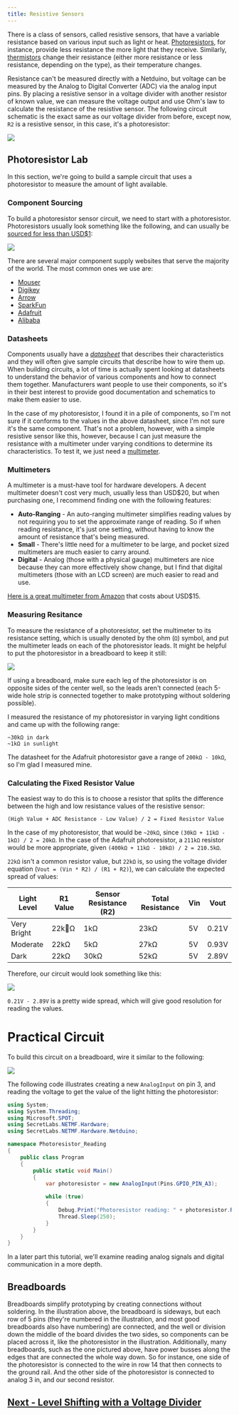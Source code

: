 ```yaml
---
title: Resistive Sensors
---
```


There is a class of sensors, called resistive sensors, that have a variable resistance based on various input such as light or heat. [Photoresistors](https://www.wikipedia.com/en/Photoresistor), for instance, provide less resistance the more light that they receive. Similarly, [thermistors](https://en.wikipedia.org/wiki/Thermistor) change their resistance (either more resistance or less resistance, depending on the type), as their temperature changes.

Resistance can't be measured directly with a Netduino, but voltage can be measured by the Analog to Digital Converter (ADC) via the analog input pins. By placing a resistive sensor in a voltage divider with another resistor of known value, we can measure the voltage output and use Ohm's law to calculate the resistance of the resistive sensor. The following circuit schematic is the exact same as our voltage divider from before, except now, `R2` is a resistive sensor, in this case, it's a photoresistor:

![](../Resistive_Sensor_Circuit.svg)

## Photoresistor Lab

In this section, we're going to build a sample circuit that uses a photoresistor to measure the amount of light available.

### Component Sourcing

To build a photoresistor sensor circuit, we need to start with a photoresistor. Photoresistors usually look something like the following, and can usually be [sourced for less than USD$1](http://www.mouser.com/ProductDetail/Adafruit/161/?qs=%2fha2pyFadugRELlGV3EJvhiJsyG6%2fjztqGMot59Rgn9%2fJAtRYbFvdw%3d%3d):

![](../Photoresistor.jpg)

There are several major component supply websites that serve the majority of the world. The most common ones we use are:

 * [Mouser](https://www.mouser.com)
 * [Digikey](https://www.digikey.com)
 * [Arrow](https://www.arrow.com)
 * [SparkFun](https://www.sparkfun.com)
 * [Adafruit](https://www.adafruit.com)
 * [Alibaba](https://www.alibaba.com)

### Datasheets

Components usually have a [_datasheet_](http://www.mouser.com/ds/2/737/photocells-932884.pdf) that describes their characteristics and they will often give sample circuits that describe how to wire them up. When building circuits, a lot of time is actually spent looking at datasheets to understand the behavior of various components and how to connect them together. Manufacturers want people to use their components, so it's in their best interest to provide good documentation and schematics to make them easier to use.

In the case of my photoresistor, I found it in a pile of components, so I'm not sure if it conforms to the values in the above datasheet, since I'm not sure it's the same component. That's not a problem, however, with a simple resistive sensor like this, however, because I can just measure the resistance with a multimeter under varying conditions to determine its characteristics. To test it, we just need a [multimeter](https://en.wikipedia.org/wiki/Multimeter). 

### Multimeters

A multimeter is a must-have tool for hardware developers. A decent multimeter doesn't cost very much, usually less than USD$20, but when purchasing one, I recommend finding one with the following features:

* **Auto-Ranging** - An auto-ranging multimeter simplifies reading values by not requiring you to set the approximate range of reading. So if when reading resistance, it's just one setting, without having to know the amount of resistance that's being measured.
* **Small** - There's little need for a multimeter to be large, and pocket sized multimeters are much easier to carry around.
* **Digital** - Analog (those with a physical gauge) multimeters are nice because they can more effectively show change, but I find that digital multimeters (those with an LCD screen) are much easier to read and use.

[Here is a great multimeter from Amazon](https://www.amazon.com/gp/product/B072XH5SJ7/ref=as_li_tl?ie=UTF8&camp=1789&creative=9325&creativeASIN=B072XH5SJ7&linkCode=as2&tag=ilderneabs-20&linkId=a5c314e3ce625c8bee20f98f7e4827f3) that costs about USD$15.

### Measuring Resitance

To measure the resistance of a photoresistor, set the multimeter to its resistance setting, which is usually denoted by the ohm (`Ω`) symbol, and put the multimeter leads on each of the photoresistor leads. It might be helpful to put the photoresistor in a breadboard to keep it still:

![](../Photoresistor_Measuring.jpg)

If using a breadboard, make sure each leg of the photoresistor is on opposite sides of the center well, so the leads aren't connected (each 5-wide hole strip is connected together to make prototyping without soldering possible).

I measured the resistance of my photoresistor in varying light conditions and came up with the following range:

```
~30kΩ in dark
~1kΩ in sunlight
```

The datasheet for the Adafruit photoresistor gave a range of `200kΩ - 10kΩ`, so I'm glad I measured mine.

### Calculating the Fixed Resistor Value

<!-- re do

Netduino has an onboard Analog to Digital Converter (ADC) that reads voltage values from `0V` - `3.3V` in 1,024 steps, which means it will give a value from `0` to `1023` that represents the voltage. For the best resolution therefore, we want the total resistance when it's very bright to be near the ADC max of `3.3V`. And when it's low, it should be near `0V`. This ensures that we are using the biggest range possible.

-->

The easiest way to do this is to choose a resistor that splits the difference between the high and low resistance values of the resistive sensor:

```
(High Value + ADC Resistance - Low Value) / 2 = Fixed Resistor Value
```

In the case of my photoresistor, that would be `~20kΩ`, since `(30kΩ + 11kΩ - 1kΩ) / 2 = 20kΩ`. In the case of the Adafruit photoresistor, a `211kΩ` resistor would be more appropriate, given `(400kΩ + 11kΩ - 10kΩ) / 2 = 210.5kΩ`.

`22kΩ` isn't a common resistor value, but `22kΩ` is, so using the voltage divider equation (`Vout = (Vin * R2) / (R1 + R2)`), we can calculate the expected spread of values:

| Light Level | R1 Value | Sensor Resistance (R2) | Total Resistance | Vin   | Vout  |
|-------------|----------|------------------------|------------------|-------|-------|
| Very Bright | 22kΩ     | 1kΩ                    | 23kΩ             | 5V    | 0.21V |
| Moderate    | 22kΩ     | 5kΩ                    | 27kΩ             | 5V    | 0.93V |
| Dark        | 22kΩ     | 30kΩ                   | 52kΩ             | 5V    | 2.89V |

Therefore, our circuit would look something like this:

![](../Photoresistor_Circuit.svg)

`0.21V - 2.89V` is a pretty wide spread, which will give good resolution for reading the values.

# Practical Circuit

To build this circuit on a breadboard, wire it similar to the following:

![](../Photoresistor_Circuit_bb.svg)

The following code illustrates creating a new `AnalogInput` on pin 3, and reading the voltage to get the value of the light hitting the photoresistor:


```csharp
using System;
using System.Threading;
using Microsoft.SPOT;
using SecretLabs.NETMF.Hardware;
using SecretLabs.NETMF.Hardware.Netduino;

namespace Photoresistor_Reading
{
    public class Program
    {
        public static void Main()
        {
            var photoresistor = new AnalogInput(Pins.GPIO_PIN_A3);

            while (true)
            {
                Debug.Print("Photoresistor reading: " + photoresistor.Read().ToString());
                Thread.Sleep(250);
            }
        }
    }
}
```
In a later part this tutorial, we'll examine reading analog signals and digital communication in a more depth.


## Breadboards

Breadboards simplify prototyping by creating connections without soldering. In the illustration above, the breadboard is sideways, but each row of 5 pins (they're numbered in the illustration, and most good breadboards also have numbering) are connected, and the well or division down the middle of the board divides the two sides, so components can be placed across it, like the photoresistor in the illustration. Additionally, many breadboards, such as the one pictured above, have power busses along the edges that are connected the whole way down. So for instance, one side of the photoresistor is connected to the wire in row 14 that then connects to the ground rail. And the other side of the photoresistor is connected to analog 3 in, and our second resistor.

## [Next - Level Shifting with a Voltage Divider](../Level_Shifting)

<br/>